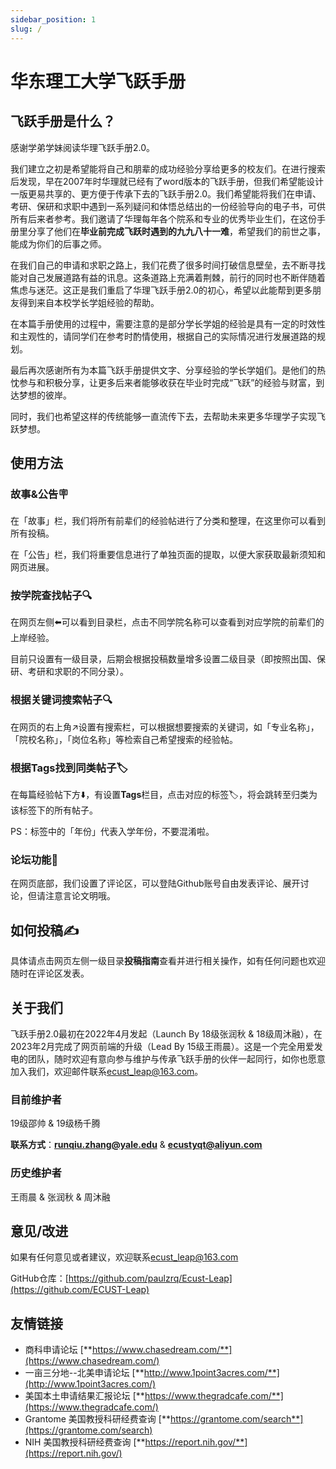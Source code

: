 ```yaml
---
sidebar_position: 1
slug: /
---
```


# 华东理工大学飞跃手册

## 飞跃手册是什么？

感谢学弟学妹阅读华理飞跃手册2.0。

我们建立之初是希望能将自己和朋辈的成功经验分享给更多的校友们。在进行搜索后发现，早在2007年时华理就已经有了word版本的飞跃手册，但我们希望能设计一版更易共享的、更方便于传承下去的飞跃手册2.0。我们希望能将我们在申请、考研、保研和求职中遇到一系列疑问和体悟总结出的一份经验导向的电子书，可供所有后来者参考。我们邀请了华理每年各个院系和专业的优秀毕业生们，在这份手册里分享了他们在**毕业前完成飞跃时遇到的九九八十一难**，希望我们的前世之事，能成为你们的后事之师。

在我们自己的申请和求职之路上，我们花费了很多时间打破信息壁垒，去不断寻找能对自己发展道路有益的讯息。这条道路上充满着荆棘，前行的同时也不断伴随着焦虑与迷茫。这正是我们重启了华理飞跃手册2.0的初心，希望以此能帮到更多朋友得到来自本校学长学姐经验的帮助。

在本篇手册使用的过程中，需要注意的是部分学长学姐的经验是具有一定的时效性和主观性的，请同学们在参考时酌情使用，根据自己的实际情况进行发展道路的规划。

最后再次感谢所有为本篇飞跃手册提供文字、分享经验的学长学姐们。是他们的热忱参与和积极分享，让更多后来者能够收获在毕业时完成“飞跃”的经验与财富，到达梦想的彼岸。

同时，我们也希望这样的传统能够一直流传下去，去帮助未来更多华理学子实现飞跃梦想。

## 使用方法

### 故事&公告🪧

在「故事」栏，我们将所有前辈们的经验帖进行了分类和整理，在这里你可以看到所有投稿。

在「公告」栏，我们将重要信息进行了单独页面的提取，以便大家获取最新须知和网页进展。

### 按学院查找帖子🔍

在网页左侧⬅️可以看到目录栏，点击不同学院名称可以查看到对应学院的前辈们的上岸经验。

目前只设置有一级目录，后期会根据投稿数量增多设置二级目录（即按照出国、保研、考研和求职的不同分录）。

### 根据关键词搜索帖子🔍

在网页的右上角↗️设置有搜索栏，可以根据想要搜索的关键词，如「专业名称」，「院校名称」，「岗位名称」等检索自己希望搜索的经验帖。

### 根据**Tags**找到同类帖子🏷️

在每篇经验帖下方⬇️，有设置**Tags**栏目，点击对应的标签🏷，将会跳转至归类为该标签下的所有帖子。

PS：标签中的「年份」代表入学年份，不要混淆啦。

### 论坛功能💬

在网页底部，我们设置了评论区，可以登陆Github账号自由发表评论、展开讨论，但请注意言论文明哦。

## 如何投稿✍️

具体请点击网页左侧一级目录**投稿指南**查看并进行相关操作，如有任何问题也欢迎随时在评论区发表。

## 关于我们

飞跃手册2.0最初在2022年4月发起（Launch By 18级张润秋 & 18级周沐融），在2023年2月完成了网页前端的升级（Lead By 15级王雨晨）。这是一个完全用爱发电的团队，随时欢迎有意向参与维护与传承飞跃手册的伙伴一起同行，如你也愿意加入我们，欢迎邮件联系[ecust_leap@163.com](mailto:ecust_leap@163.com)。

### 目前维护者

19级邵帅 & 19级杨千腾

**联系方式**：[**runqiu.zhang@yale.edu**](mailto:runqiu.zhang@yale.edu) & [**ecustyqt@aliyun.com**](mailto:ecustyqt@aliyun.com)

### 历史维护者

王雨晨 & 张润秋 & 周沐融

## 意见/改进

如果有任何意见或者建议，欢迎联系[ecust_leap@163.com](mailto:ecust_leap@163.com)

GitHub仓库：[https://github.com/paulzrq/Ecust-Leap](https://github.com/ECUST-Leap)


## 友情链接

- 商科申请论坛 [**https://www.chasedream.com/**](https://www.chasedream.com/)
- 一亩三分地--北美申请论坛 [**http://www.1point3acres.com/**](http://www.1point3acres.com/)
- 美国本土申请结果汇报论坛 [**https://www.thegradcafe.com/**](https://www.thegradcafe.com/)
- Grantome 美国教授科研经费查询 [**https://grantome.com/search**](https://grantome.com/search)
- NIH 美国教授科研经费查询 [**https://report.nih.gov/**](https://report.nih.gov/)
